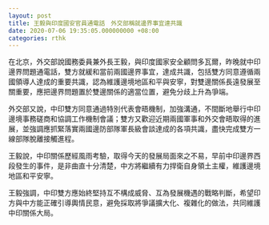```yaml
---
layout: post
title: 王毅與印度國安官員通電話　外交部稱就邊界事宜達共識
date: 2020-07-06 19:35:05.000000000 +08:00
categories: rthk
---
```


在北京，外交部說國務委員兼外長王毅，與印度國家安全顧問多瓦爾，昨晚就中印邊界問題通電話，雙方就緩和當前兩國邊界事宜，達成共識，包括雙方同意遵循兩國領導人達成的重要共識，認為維護邊境地區和平與安寧，對雙邊關係長遠發展至關重要，應把邊界問題置於雙邊關係的適當位置，避免分歧上升為爭端。

外交部又說，中印雙方同意通過特別代表會晤機制，加強溝通，不間斷地舉行中印邊境事務磋商和協調工作機制會議；雙方又歡迎近期兩國軍事和外交會晤取得的進展，並強調應抓緊落實兩國邊防部隊軍長級會談達成的各項共識，盡快完成雙方一線部隊脫離接觸進程。

王毅說，中印關係歷經風雨考驗，取得今天的發展局面來之不易，早前中印邊界西段發生的事件，是非曲直十分清楚，中方將繼續有力捍衛自身領土主權，維護邊境地區和平安寧。

王毅強調，中印雙方應始終堅持互不構成威脅、互為發展機遇的戰略判斷，希望印方與中方能正確引導輿情民意，避免採取將爭議擴大化、複雜化的做法，共同維護中印關係大局。

